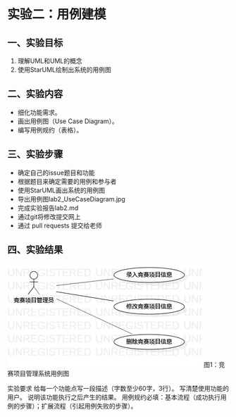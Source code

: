 # 实验二：用例建模


 ## 一、实验目标

 1. 理解UML和UML的概念
 2. 使用StarUML绘制出系统的用例图
 

 ## 二、实验内容

 - 细化功能需求。
 - 画出用例图（Use Case Diagram）。
 - 编写用例规约（表格）。
 

 ## 三、实验步骤

 - 确定自己的issue题目和功能
 - 根据题目来确定需要的用例和参与者
 - 使用StarUML画出系统的用例图
 - 导出用例图lab2_UseCaseDiagram.jpg
 - 完成实验报告lab2.md
 - 通过git将修改提交网上
 - 通过 pull requests 提交给老师

 ## 四、实验结果
 ![竞赛项目管理系统用例图](./lab2_UseCaseDiagram.jpg)
 图1：竞赛项目管理系统用例图
 
实验要求
给每一个功能点写一段描述（字数至少60字，3行）。
写清楚使用功能的用户。
说明该功能执行之后产生的结果。
用例规约必填：基本流程（成功执行用例的步骤）；扩展流程（引起用例失败的步骤）。
